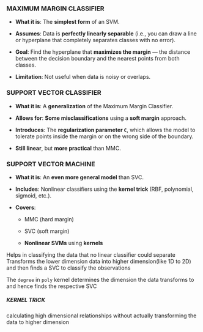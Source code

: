 ### MAXIMUM MARGIN CLASSIFIER
- **What it is**: The **simplest form** of an SVM.

- **Assumes**: Data is **perfectly linearly separable** (i.e., you can draw a line or hyperplane that completely separates classes with no error).

- **Goal**: Find the hyperplane that **maximizes the margin** — the distance between the decision boundary and the nearest points from both classes.

- **Limitation**: Not useful when data is noisy or overlaps.

### SUPPORT VECTOR CLASSIFIER
- **What it is**: A **generalization** of the Maximum Margin Classifier.

- **Allows for**: **Some misclassifications** using a **soft margin** approach.
   
- **Introduces**: The **regularization parameter `C`**, which allows the model to tolerate points inside the margin or on the wrong side of the boundary.
 
- **Still linear**, but **more practical** than MMC.

### SUPPORT VECTOR MACHINE
- **What it is**: An **even more general model** than SVC.

- **Includes**: Nonlinear classifiers using the **kernel trick** (RBF, polynomial, sigmoid, etc.).

- **Covers**:

   - MMC (hard margin)
       
   - SVC (soft margin)
     
   - **Nonlinear SVMs** using **kernels**

Helps in classifying the data that no linear classifier could separate 
Transforms the lower dimension data into higher dimension(like 1D to 2D) and then finds a SVC to classify the observations

The `degree` in `poly` kernel determines the dimension the data transforms to and hence finds the respective SVC
##### KERNEL TRICK
calculating high dimensional relationships without actually transforming the data to higher dimension 
